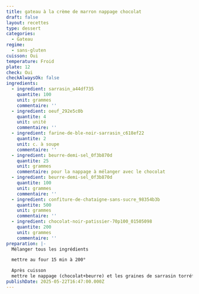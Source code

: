 ```yaml
---
title: gateau à la crème de marron nappage chocolat
draft: false
layout: recettes
type: dessert
categories:
  - Gateau
regime:
  - sans-gluten
cuisson: Oui
temperature: Froid
plate: 12
check: Oui
checkAlwaysOk: false
ingredients:
  - ingredient: sarrasin_a44df735
    quantite: 100
    unit: grammes
    commentaire: ''
  - ingredient: oeuf_292e5c0b
    quantite: 4
    unit: unité
    commentaire: ''
  - ingredient: farine-de-ble-noir-sarrasin_c618ef22
    quantite: 2
    unit: c. à soupe
    commentaire: ''
  - ingredient: beurre-demi-sel_0f3b870d
    quantite: 25
    unit: grammes
    commentaire: pour la nappage à mélanger avec le chocolat
  - ingredient: beurre-demi-sel_0f3b870d
    quantite: 100
    unit: grammes
    commentaire: ''
  - ingredient: confiture-de-chataigne-sans-sucre_98354b3b
    quantite: 500
    unit: grammes
    commentaire: ''
  - ingredient: chocolat-noir-patissier-70p100_01505098
    quantite: 200
    unit: grammes
    commentaire: ''
preparation: |-
  Mélanger tous les ingrédients

  mettre au four 15 min à 200°

  Après cuisson
  mettre le nappage (chocolat+beurre) et les graines de sarrasin torréfiées
publishDate: 2025-05-22T16:47:00.000Z
---
```

